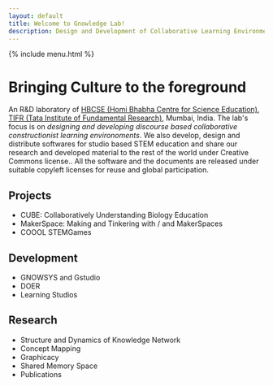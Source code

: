 ```yaml
--- 
layout: default
title: Welcome to Gnowledge Lab!
description: Design and Development of Collaborative Learning Environments!
---
```

{% include menu.html %}
# Bringing Culture to the foreground
An R&D laboratory of [HBCSE (Homi Bhabha Centre for Science
Education)](http://www.hbcse.tifr.res.in/), [TIFR (Tata Institute of
Fundamental Research)](https://www.tifr.res.in/), Mumbai, India. The
lab's focus is on *designing and developing discourse based
collaborative constructionist learning environoments*. We also
develop, design and distribute softwares for studio based STEM
education and share our research and developed material to the rest of
the world under Creative Commons license.. All the software and the
documents are released under suitable copyleft licenses for reuse and
global participation.

## Projects

- CUBE: Collaboratively Understanding Biology Education 
- MakerSpace: Making and Tinkering with / and MakerSpaces
- COOOL STEMGames 

## Development 

- GNOWSYS and Gstudio
- DOER 
- Learning Studios
## Research
  - Structure and Dynamics of Knowledge Network 
  - Concept Mapping
  - Graphicacy 
  - Shared Memory Space
  - Publications

